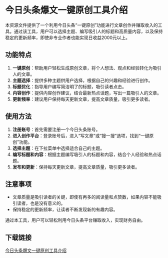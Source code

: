 # 今日头条爆文一键原创工具介绍

本资源文件提供了一个利用今日头条“一键原创”功能进行文章创作并赚取收入的工具。通过该工具，用户可以选择主题、编写吸引人的标题和高质量内容，以及保持稳定的更新频率，即使非专业作者也能实现日收益2000元以上。

## 功能特点

1. **一键原创**：帮助用户轻松生成原创文章，将个人想法、观点和经验转化为吸引人的文章。
2. **主题选择**：提供多种主题供用户选择，根据自己的兴趣和经验进行创作。
3. **标题优化**：指导用户编写简洁明了的标题，吸引读者点击。
4. **内容创作**：提供内容创作建议，结合最新热点话题，写出一篇吸引人的文章。
5. **更新频率**：建议用户保持每天更新文章，提高文章质量，吸引更多读者。

## 使用方法

1. **注册账号**：首先需要注册一个今日头条账号。
2. **进入创作平台**：登录账号后，进入“写文章”或“搜一搜”选项，找到“一键原创”功能。
3. **选择主题**：在下拉菜单中选择适合自己的主题。
4. **编写标题和内容**：根据主题编写吸引人的标题和内容，结合个人经验和热点话题。
5. **发布和更新**：保持每天更新文章，提高文章质量，吸引更多读者。

## 注意事项

- 文章质量是吸引读者的关键，即使有再多的阅读量和点赞数，如果内容不能吸引读者，也是没有意义的。
- 保持稳定的更新频率，让读者不断发现新的有趣内容。

通过本工具，用户可以轻松利用今日头条平台赚取收入，实现财务自由。

## 下载链接

[今日头条爆文一键原创工具介绍](https://pan.quark.cn/s/7b51e0bb1aa9)